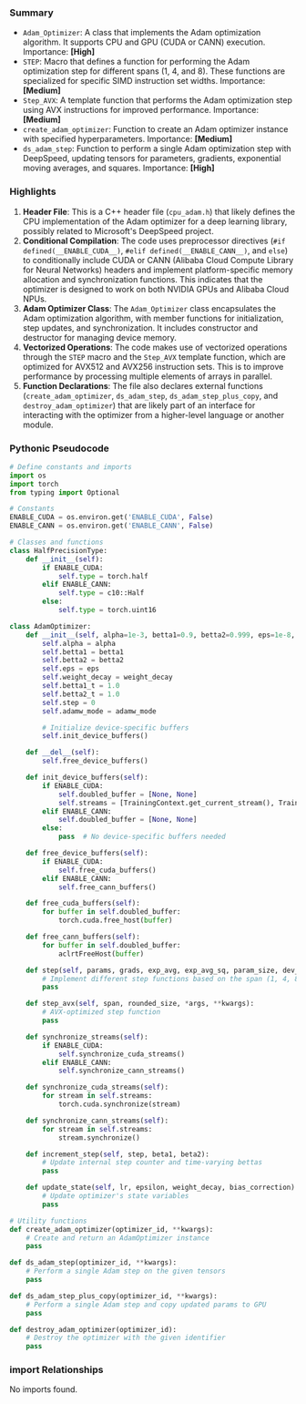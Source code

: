 

### Summary



* `Adam_Optimizer`: A class that implements the Adam optimization algorithm. It supports CPU and GPU (CUDA or CANN) execution. Importance: **[High]**
* `STEP`: Macro that defines a function for performing the Adam optimization step for different spans (1, 4, and 8). These functions are specialized for specific SIMD instruction set widths. Importance: **[Medium]**
* `Step_AVX`: A template function that performs the Adam optimization step using AVX instructions for improved performance. Importance: **[Medium]**
* `create_adam_optimizer`: Function to create an Adam optimizer instance with specified hyperparameters. Importance: **[Medium]**
* `ds_adam_step`: Function to perform a single Adam optimization step with DeepSpeed, updating tensors for parameters, gradients, exponential moving averages, and squares. Importance: **[High]**

### Highlights



1. **Header File**: This is a C++ header file (`cpu_adam.h`) that likely defines the CPU implementation of the Adam optimizer for a deep learning library, possibly related to Microsoft's DeepSpeed project.
2. **Conditional Compilation**: The code uses preprocessor directives (`#if defined(__ENABLE_CUDA__)`, `#elif defined(__ENABLE_CANN__)`, and `else`) to conditionally include CUDA or CANN (Alibaba Cloud Compute Library for Neural Networks) headers and implement platform-specific memory allocation and synchronization functions. This indicates that the optimizer is designed to work on both NVIDIA GPUs and Alibaba Cloud NPUs.
3. **Adam Optimizer Class**: The `Adam_Optimizer` class encapsulates the Adam optimization algorithm, with member functions for initialization, step updates, and synchronization. It includes constructor and destructor for managing device memory.
4. **Vectorized Operations**: The code makes use of vectorized operations through the `STEP` macro and the `Step_AVX` template function, which are optimized for AVX512 and AVX256 instruction sets. This is to improve performance by processing multiple elements of arrays in parallel.
5. **Function Declarations**: The file also declares external functions (`create_adam_optimizer`, `ds_adam_step`, `ds_adam_step_plus_copy`, and `destroy_adam_optimizer`) that are likely part of an interface for interacting with the optimizer from a higher-level language or another module.

### Pythonic Pseudocode

```python
# Define constants and imports
import os
import torch
from typing import Optional

# Constants
ENABLE_CUDA = os.environ.get('ENABLE_CUDA', False)
ENABLE_CANN = os.environ.get('ENABLE_CANN', False)

# Classes and functions
class HalfPrecisionType:
    def __init__(self):
        if ENABLE_CUDA:
            self.type = torch.half
        elif ENABLE_CANN:
            self.type = c10::Half
        else:
            self.type = torch.uint16

class AdamOptimizer:
    def __init__(self, alpha=1e-3, betta1=0.9, betta2=0.999, eps=1e-8, weight_decay=0, adamw_mode=True):
        self.alpha = alpha
        self.betta1 = betta1
        self.betta2 = betta2
        self.eps = eps
        self.weight_decay = weight_decay
        self.betta1_t = 1.0
        self.betta2_t = 1.0
        self.step = 0
        self.adamw_mode = adamw_mode

        # Initialize device-specific buffers
        self.init_device_buffers()

    def __del__(self):
        self.free_device_buffers()

    def init_device_buffers(self):
        if ENABLE_CUDA:
            self.doubled_buffer = [None, None]
            self.streams = [TrainingContext.get_current_stream(), TrainingContext.get_new_stream()]
        elif ENABLE_CANN:
            self.doubled_buffer = [None, None]
        else:
            pass  # No device-specific buffers needed

    def free_device_buffers(self):
        if ENABLE_CUDA:
            self.free_cuda_buffers()
        elif ENABLE_CANN:
            self.free_cann_buffers()

    def free_cuda_buffers(self):
        for buffer in self.doubled_buffer:
            torch.cuda.free_host(buffer)

    def free_cann_buffers(self):
        for buffer in self.doubled_buffer:
            aclrtFreeHost(buffer)

    def step(self, params, grads, exp_avg, exp_avg_sq, param_size, dev_param=None, half_precision=False):
        # Implement different step functions based on the span (1, 4, 8)
        pass

    def step_avx(self, span, rounded_size, *args, **kwargs):
        # AVX-optimized step function
        pass

    def synchronize_streams(self):
        if ENABLE_CUDA:
            self.synchronize_cuda_streams()
        elif ENABLE_CANN:
            self.synchronize_cann_streams()

    def synchronize_cuda_streams(self):
        for stream in self.streams:
            torch.cuda.synchronize(stream)

    def synchronize_cann_streams(self):
        for stream in self.streams:
            stream.synchronize()

    def increment_step(self, step, beta1, beta2):
        # Update internal step counter and time-varying bettas
        pass

    def update_state(self, lr, epsilon, weight_decay, bias_correction):
        # Update optimizer's state variables
        pass

# Utility functions
def create_adam_optimizer(optimizer_id, **kwargs):
    # Create and return an AdamOptimizer instance
    pass

def ds_adam_step(optimizer_id, **kwargs):
    # Perform a single Adam step on the given tensors
    pass

def ds_adam_step_plus_copy(optimizer_id, **kwargs):
    # Perform a single Adam step and copy updated params to GPU
    pass

def destroy_adam_optimizer(optimizer_id):
    # Destroy the optimizer with the given identifier
    pass
```


### import Relationships

No imports found.